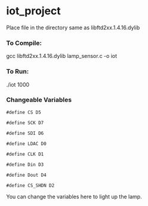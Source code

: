 # iot_project

Place file in the directory same as libftd2xx.1.4.16.dylib

### To Compile:

gcc libftd2xx.1.4.16.dylib lamp_sensor.c -o iot

### To Run:

./iot 1000

### Changeable Variables

`#define CS D5`

`#define SCK D7`

`#define SDI D6`

`#define LDAC D0`

`#define CLK D1`

`#define Din D3`

`#define Dout D4`

`#define CS_SHDN D2`

You can change the variables here to light up the lamp.
